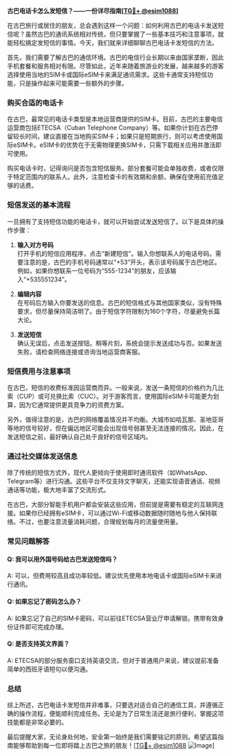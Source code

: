 **古巴电话卡怎么发短信？——一份详尽指南[[TG💪+ @esim1088](https://t.me/s/esim1088)]**

在古巴旅行或居住的朋友，总会遇到这样一个问题：如何利用古巴的电话卡发送短信呢？虽然古巴的通讯系统相对传统，但只要掌握了一些基本技巧和注意事项，就能轻松搞定发短信的事情。今天，我们就来详细聊聊古巴电话卡发短信的方法。

首先，我们需要了解古巴的通信环境。古巴的电信行业长期以来由国家垄断，因此手机套餐和服务相对有限。尽管如此，近年来随着旅游业的发展，越来越多的游客选择使用当地的SIM卡或国际eSIM卡来满足通讯需求。这些卡通常支持短信功能，只是操作起来可能需要一些额外的步骤。

### **购买合适的电话卡**

在古巴，最常见的电话卡类型是本地运营商提供的SIM卡。目前，古巴的主要电信运营商包括ETECSA（Cuban Telephone Company）等。如果你计划在古巴停留较长时间，建议直接在当地购买SIM卡；如果只是短期旅行，则可以考虑使用国际eSIM卡。eSIM卡的优势在于无需物理更换SIM卡，只需下载相关应用并激活即可使用。

购买电话卡时，记得询问是否包含短信服务。部分套餐可能会单独收费，或者仅限于特定范围内的联系人。此外，注意检查卡的有效期和余额，确保在使用前充值足够的话费。

### **短信发送的基本流程**

一旦拥有了支持短信功能的电话卡，就可以开始尝试发送短信了。以下是具体的操作步骤：

1. **输入对方号码**  
   打开手机的短信应用程序，点击“新建短信”。输入你想联系人的电话号码。需要注意的是，古巴的手机号码通常以“+53”开头，表示该号码属于古巴地区。例如，如果你想联系一位号码为“555-1234”的朋友，应该输入“+535551234”。

2. **编辑内容**  
   在号码后方输入你要发送的信息。古巴的短信格式与其他国家类似，没有特殊要求，但尽量保持简洁明了。由于短信字符限制为160个字符，尽量避免长篇大论。

3. **发送短信**  
   确认无误后，点击发送按钮。稍等片刻，系统会提示发送成功与否。如果发送失败，请检查网络连接或咨询当地运营商客服。

### **短信费用与注意事项**

在古巴，短信的收费标准因运营商而异。一般来说，发送一条短信的价格约为几比索（CUP）或可兑换比索（CUC）。对于游客而言，使用国际eSIM卡可能更为划算，因为它通常提供更具竞争力的资费方案。

另外，值得注意的是，古巴的网络覆盖情况并不均衡。大城市如哈瓦那、圣地亚哥等地的信号较好，但在偏远地区可能会出现信号弱甚至无法连接的情况。因此，在发送短信之前，最好确认自己处于良好的信号区域内。

### **通过社交媒体发送信息**

除了传统的短信方式外，现代人更倾向于使用即时通讯软件（如WhatsApp、Telegram等）进行沟通。这些平台不仅支持文字聊天，还能实现语音通话、视频通话等功能，极大地丰富了交流形式。

在古巴，大部分智能手机用户都会安装这些应用，但前提是需要有稳定的互联网连接。如果你已经拥有eSIM卡，可以通过Wi-Fi或移动数据随时随地与他人保持联络。不过，也要注意流量消耗问题，合理规划每月的流量使用量。

### **常见问题解答**

#### Q: 我可以用外国号码给古巴发送短信吗？
A: 可以，但费用较高且成功率较低。建议优先使用本地电话卡或国际eSIM卡来进行通讯。

#### Q: 如果忘记了密码怎么办？
A: 如果忘记了自己的SIM卡密码，可以前往ETECSA营业厅申请解锁。携带有效身份证件即可完成办理。

#### Q: 是否支持英文界面？
A: ETECSA的部分服务窗口支持英语交流，但对于普通用户来说，建议提前准备简单的西班牙语短句以便沟通。

### **总结**

综上所述，古巴电话卡发短信并非难事，只要选对适合自己的通信工具，并遵循正确的操作流程，便能顺利完成任务。无论是为了日常生活还是旅行便利，掌握这项技能都是非常必要的。

最后提醒大家，无论身处何地，安全第一始终是我们需要铭记的原则。希望这篇指南能够帮助到每一位即将踏上古巴之旅的朋友！[[TG💪+ @esim1088](https://t.me/s/esim1088) ![Image](https://i.postimg.cc/4NQfJmqS/Snipaste-2025-05-13-00-14-12.png)]